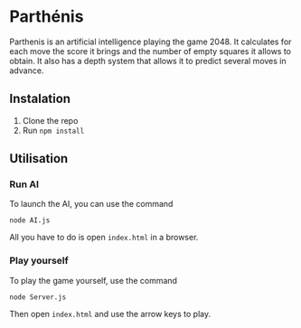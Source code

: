 # Parthénis

Parthenis is an artificial intelligence playing the game 2048. It calculates for each move the score it brings and the number of empty squares it allows to obtain. It also has a depth system that allows it to predict several moves in advance.

## Instalation

1. Clone the repo
2. Run `npm install`

## Utilisation

### Run AI

To launch the AI, you can use the command

```
node AI.js
```

All you have to do is open `index.html` in a browser.

### Play yourself

To play the game yourself, use the command

```
node Server.js
```

Then open `index.html` and use the arrow keys to play.
